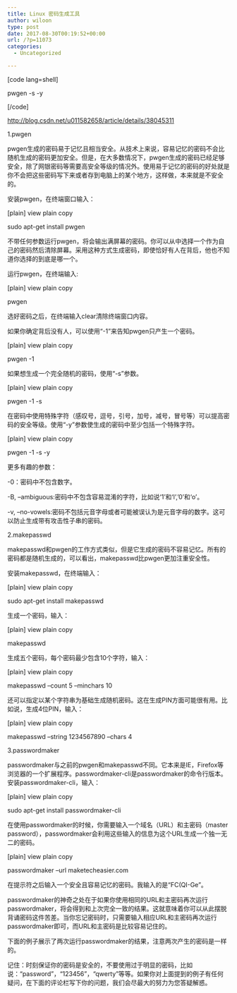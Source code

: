 ```yaml
---
title: Linux 密码生成工具
author: wiloon
type: post
date: 2017-08-30T00:19:52+00:00
url: /?p=11073
categories:
  - Uncategorized

---
```

[code lang=shell]
  
pwgen -s -y
  
[/code]

http://blog.csdn.net/u011582658/article/details/38045311

1.pwgen
  
pwgen生成的密码易于记忆且相当安全。从技术上来说，容易记忆的密码不会比随机生成的密码更加安全。但是，在大多数情况下，pwgen生成的密码已经足够安全，除了网银密码等需要高安全等级的情况外。使用易于记忆的密码的好处就是你不会把这些密码写下来或者存到电脑上的某个地方，这样做，本来就是不安全的。

安装pwgen，在终端窗口输入：

[plain] view plain copy
  
sudo apt-get install pwgen
  
不带任何参数运行pwgen，将会输出满屏幕的密码。你可以从中选择一个作为自己的密码然后清除屏幕。采用这种方式生成密码，即使恰好有人在背后，他也不知道你选择的到底是哪一个。
  
运行pwgen，在终端输入:

[plain] view plain copy
  
pwgen

选好密码之后，在终端输入clear清除终端窗口内容。

如果你确定背后没有人，可以使用“-1”来告知pwgen只产生一个密码。

[plain] view plain copy
  
pwgen -1

如果想生成一个完全随机的密码，使用“-s”参数。

[plain] view plain copy
  
pwgen -1 -s

在密码中使用特殊字符（感叹号，逗号，引号，加号，减号，冒号等）可以提高密码的安全等级。使用“-y”参数使生成的密码中至少包括一个特殊字符。

[plain] view plain copy
  
pwgen -1 -s -y

更多有趣的参数：

-0：密码中不包含数字。
  
-B, &#8211;ambiguous:密码中不包含容易混淆的字符，比如说‘1’和‘l’,&#8217;0&#8217;和‘o’。
  
-v, &#8211;no-vowels:密码不包括元音字母或者可能被误认为是元音字母的数字。这可以防止生成带有攻击性子串的密码。

2.makepasswd
  
makepasswd和pwgen的工作方式类似，但是它生成的密码不容易记忆。所有的密码都是随机生成的，可以看出，makepasswd比pwgen更加注重安全性。
  
安装makepasswd，在终端输入：
  
[plain] view plain copy
  
sudo apt-get install makepasswd
  
生成一个密码，输入：

[plain] view plain copy
  
makepasswd
  
生成五个密码，每个密码最少包含10个字符，输入：

[plain] view plain copy
  
makepasswd &#8211;count 5 &#8211;minchars 10
  
还可以指定以某个字符串为基础生成随机密码。这在生成PIN方面可能很有用。比如说，生成4位PIN，输入：

[plain] view plain copy
  
makepasswd &#8211;string 1234567890 &#8211;chars 4

3.passwordmaker
  
passwordmaker与之前的pwgen和makepasswd不同。它本来是IE，Firefox等浏览器的一个扩展程序。passwordmaker-cli是passwordmaker的命令行版本。安装passwordmaker-cli，输入：

[plain] view plain copy
  
sudo apt-get install passwordmaker-cli
  
在使用passwordmaker的时候，你需要输入一个域名（URL）和主密码（master password），passwordmaker会利用这些输入的信息为这个URL生成一个独一无二的密码。

[plain] view plain copy
  
passwordmaker &#8211;url maketecheasier.com
  
在提示符之后输入一个安全且容易记忆的密码。我输入的是“FC(QI-Ge”。

passwordmaker的神奇之处在于如果你使用相同的URL和主密码再次运行passwordmaker，将会得到和上次完全一致的结果。这就意味着你可以从此摆脱背诵密码这件苦差。当你忘记密码时，只需要输入相应URL和主密码再次运行passwordmaker即可，而URL和主密码是比较容易记住的。

下面的例子展示了两次运行passwordmaker的结果，注意两次产生的密码是一样的。

记住：时刻保证你的密码是安全的，不要使用过于明显的密码，比如说：“password”，“123456”，“qwerty”等等。如果你对上面提到的例子有任何疑问，在下面的评论栏写下你的问题，我们会尽最大的努力为您答疑解惑。